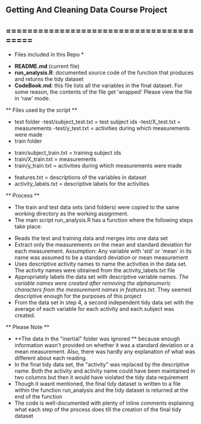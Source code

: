 ## Getting And Cleaning Data Course Project
## ========================================

* Files included in this Repo *

- **README.md** (current file)
- **run_analysis.R**: documented source code of the function that produces and returns the tidy dataset
- **CodeBook.md**: this file lists all the variables in the final dataset. For some reason, the contents of the file get 'wrapped' Please view the file in 'raw' mode.

** Files used by the script ** 

* test folder
-test/subject_test.txt = test subject ids 
-test/X_test.txt = measurements
-test/y_test.txt = activities during which measurements were made
* train folder
- train/subject_train.txt = training subject ids
- train/X_train.txt = measurements
- train/y_train.txt = activities during which measurements were made
* features.txt = descriptions of the variables in dataset
* activity_labels.txt = descriptive labels for the activities

** Process **

* The train and test data sets (and folders) were copied to the same working directory as the working assignment. 
* The main script run_analysis.R has a function where the following steps take place:
- Reads the test and training data and merges into one data set
- Extract only the measurements on the mean and standard deviation for each measurement. Assumption: Any variable with 'std' or 'mean' in its name was assumed to be a standard deviation or mean measurement
- Uses descriptive activity names to name the activities in the data set. The activity names were obtained from the activity_labels.txt file
- Appropriately labels the data set with descriptive variable names. _The variable names were created after removing the alphanumeric characters from the measurement names in features.txt_. They seemed descriptive enough for the purposes of this project
- From the data set in step 4, a second independent tidy data set with the average of each variable for each activity and each subject was created.  

** Please Note **

- **The data in the "inertial" folder was ignored ** because enough information wasn't provided on whether it was a standard deviation or a mean measurement. Also, there was hardly any explanation of what was different about each reading. 
- In the final tidy data set, the "activity" was replaced by the descriptive name. Both the activity and activity name could have been maintained in two columns but then it would have violated the tidy data requirement
- Though it wasnt mentioned, the final tidy dataset is written to a file within the function run_analysis and the tidy dataset is returned at the end of the function
- The code is well-documented with plenty of inline comments explaining what each step of the process does till the creation of the final tidy dataset
